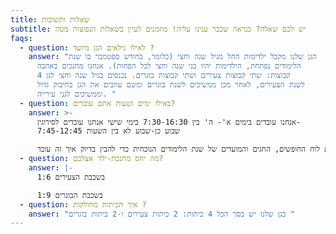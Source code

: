 ```yaml
---
title: שאלות ותשובות
subtitle: יש לכם שאלה? כנראה שכבר ענינו עליה! מוזמנים לעיין בשאלות הנפוצות מטה
faqs:
  - question: לאילו גילאים הגן מיועד ?
    answer: "הגן שלנו מקבל ילדימות החל מגיל שנה וחצי (כלומר, בחודש ספטמבר בו שנת
      הלימודים נפתחת, הילדימות יהיו בני שנה וחצי לכל הפחות). אנחנו מחנכים באהבה
      4 קבוצות: שתי קבוצות צעירים ושתי קבוצות בוגרים. נכנסים בגיל שנה וחצי לגן
      לשנת הצעירים, לאחר מכן ממשיכים לשנת בוגרים ומשם עוזבים את הגן בחיבוק גדול
      וממשיכים לגני עירייה. "
  - question: באילו ימים ושעות אתם עובדים?
    answer: >-
      אנחנו עובדים בימים א'- ה' בין 7:30-16:30 בימי שישי אנחנו עובדים לסירוגין-
      שבוע כן-שבוע לא בין השעות 7:45-12:45

      אם תיכנסו לעמוד הבית של האתר שלנו ותגללו עד למטה, תוכלו לראות את לוח החופשים, החגים והמועדים של שנת הלימודים הנוכחית כדי להבין בדיוק איך זה עובד.
  - question: מה יחס מחנכת-ילד אצלכם?
    answer: |-
      בשכבת הצעירים 1:6

      בשכבת הבוגרים 1:9
  - question: איך הכיתות מחולקות ?
    answer: "בגן שלנו יש בסך הכל 4 כיתות: 2 כיתות צעירים ו-2 כיתות בוגרים "
---
```

